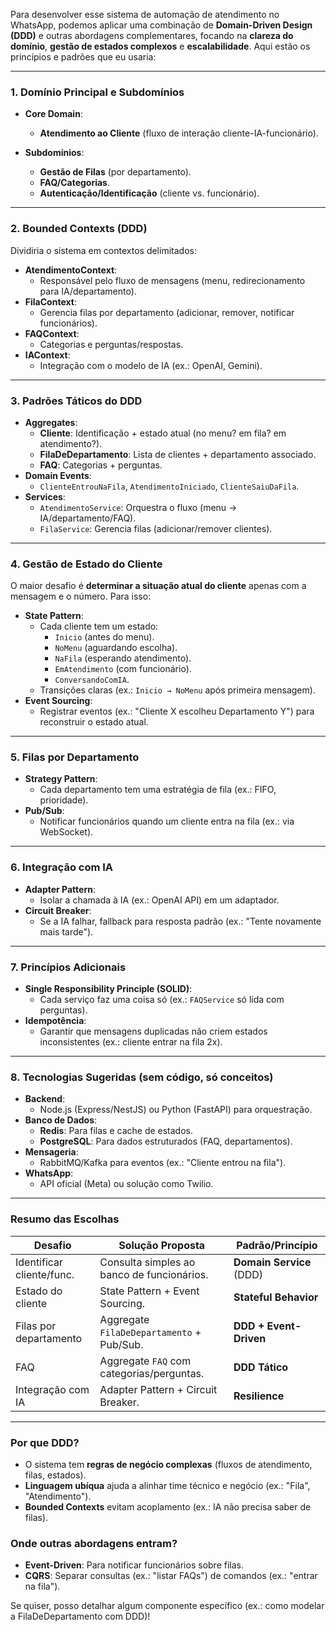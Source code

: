 Para desenvolver esse sistema de automação de atendimento no WhatsApp, podemos aplicar uma combinação de **Domain-Driven Design (DDD)** e outras abordagens complementares, focando na **clareza do domínio**, **gestão de estados complexos** e **escalabilidade**. Aqui estão os princípios e padrões que eu usaria:

---

### **1. Domínio Principal e Subdomínios**

- **Core Domain**:
  - **Atendimento ao Cliente** (fluxo de interação cliente-IA-funcionário).

- **Subdomínios**:
  - **Gestão de Filas** (por departamento).
  - **FAQ/Categorias**.
  - **Autenticação/Identificação** (cliente vs. funcionário).

---

### **2. Bounded Contexts (DDD)**

Dividiria o sistema em contextos delimitados:

- **AtendimentoContext**:
  - Responsável pelo fluxo de mensagens (menu, redirecionamento para IA/departamento).
- **FilaContext**:
  - Gerencia filas por departamento (adicionar, remover, notificar funcionários).
- **FAQContext**:
  - Categorias e perguntas/respostas.
- **IAContext**:
  - Integração com o modelo de IA (ex.: OpenAI, Gemini).

---

### **3. Padrões Táticos do DDD**

- **Aggregates**:
  - **Cliente**: Identificação + estado atual (no menu? em fila? em atendimento?).
  - **FilaDeDepartamento**: Lista de clientes + departamento associado.
  - **FAQ**: Categorias + perguntas.
- **Domain Events**:
  - `ClienteEntrouNaFila`, `AtendimentoIniciado`, `ClienteSaiuDaFila`.
- **Services**:
  - `AtendimentoService`: Orquestra o fluxo (menu → IA/departamento/FAQ).
  - `FilaService`: Gerencia filas (adicionar/remover clientes).

---

### **4. Gestão de Estado do Cliente**

O maior desafio é **determinar a situação atual do cliente** apenas com a mensagem e o número. Para isso:

- **State Pattern**:
  - Cada cliente tem um estado:
    - `Inicio` (antes do menu).
    - `NoMenu` (aguardando escolha).
    - `NaFila` (esperando atendimento).
    - `EmAtendimento` (com funcionário).
    - `ConversandoComIA`.
  - Transições claras (ex.: `Inicio → NoMenu` após primeira mensagem).
- **Event Sourcing**:
  - Registrar eventos (ex.: "Cliente X escolheu Departamento Y") para reconstruir o estado atual.

---

### **5. Filas por Departamento**

- **Strategy Pattern**:
  - Cada departamento tem uma estratégia de fila (ex.: FIFO, prioridade).
- **Pub/Sub**:
  - Notificar funcionários quando um cliente entra na fila (ex.: via WebSocket).

---

### **6. Integração com IA**

- **Adapter Pattern**:
  - Isolar a chamada à IA (ex.: OpenAI API) em um adaptador.
- **Circuit Breaker**:
  - Se a IA falhar, fallback para resposta padrão (ex.: "Tente novamente mais tarde").

---

### **7. Princípios Adicionais**

- **Single Responsibility Principle (SOLID)**:
  - Cada serviço faz uma coisa só (ex.: `FAQService` só lida com perguntas).
- **Idempotência**:
  - Garantir que mensagens duplicadas não criem estados inconsistentes (ex.: cliente entrar na fila 2x).

---

### **8. Tecnologias Sugeridas (sem código, só conceitos)**

- **Backend**:
  - Node.js (Express/NestJS) ou Python (FastAPI) para orquestração.
- **Banco de Dados**:
  - **Redis**: Para filas e cache de estados.
  - **PostgreSQL**: Para dados estruturados (FAQ, departamentos).
- **Mensageria**:
  - RabbitMQ/Kafka para eventos (ex.: "Cliente entrou na fila").
- **WhatsApp**:
  - API oficial (Meta) ou solução como Twilio.

---

### **Resumo das Escolhas**

| **Desafio**               | **Solução Proposta**                          | **Padrão/Princípio**          |
|---------------------------|-----------------------------------------------|--------------------------------|
| Identificar cliente/func. | Consulta simples ao banco de funcionários.    | **Domain Service** (DDD)       |
| Estado do cliente         | State Pattern + Event Sourcing.               | **Stateful Behavior**          |
| Filas por departamento    | Aggregate `FilaDeDepartamento` + Pub/Sub.     | **DDD + Event-Driven**         |
| FAQ                       | Aggregate `FAQ` com categorias/perguntas.     | **DDD Tático**                 |
| Integração com IA         | Adapter Pattern + Circuit Breaker.            | **Resilience**                 |

---

### **Por que DDD?**

- O sistema tem **regras de negócio complexas** (fluxos de atendimento, filas, estados).
- **Linguagem ubíqua** ajuda a alinhar time técnico e negócio (ex.: "Fila", "Atendimento").
- **Bounded Contexts** evitam acoplamento (ex.: IA não precisa saber de filas).

### **Onde outras abordagens entram?**

- **Event-Driven**: Para notificar funcionários sobre filas.
- **CQRS**: Separar consultas (ex.: "listar FAQs") de comandos (ex.: "entrar na fila").

Se quiser, posso detalhar algum componente específico (ex.: como modelar a FilaDeDepartamento com DDD)!
